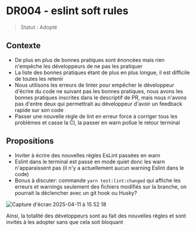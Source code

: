 # DR004 - eslint soft rules

> Statut : Adopté

## Contexte

- De plus en plus de bonnes pratiques sont énoncées mais rien n'empêche les développeurs de ne pas les pratiquer
- La liste des bonnes pratiques étant de plus en plus longue, il est difficile de toutes les retenir
- Nous utilisons les erreurs de linter pour empêcher le développeur d'écrire du code ne suivant pas les bonnes pratiques, nous avons les bonnes pratiques inscrites dans le descriptif de PR, mais nous n'avons pas d'entre deux qui permettrait au développeur d'avoir un feedback rapide sur son code
- Passer une nouvelle règle de lint en erreur force à corriger tous les problèmes et casse la CI, la passer en warn pollue le retour terminal

## Propositions

- Inviter à écrire des nouvelles règles EsLint passées en warn
- Eslint dans le terminal est passé en mode quiet donc les warn n'apparaissent pas (il n'y a actuellement aucun warning Eslint dans le code)
- Bonus à discuter: commande `yarn test:lint:changed` qui affiche les erreurs et warnings seulement des fichiers modifiés sur la branche, on pourrait la déclencher avec un git hook ou Husky?

![Capture d'écran 2025-04-11 à 15 52 18](https://github.com/user-attachments/assets/1fb7355a-af73-406f-80be-a4da7b9144c8)

Ainsi, la totalité des développeurs sont au fait des nouvelles règles et sont invités à les adopter sans que cela soit bloquant
